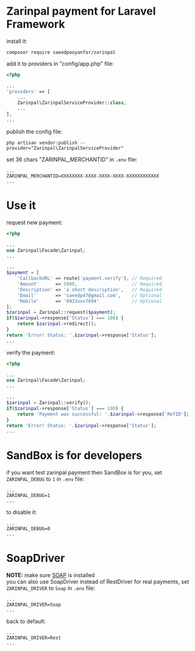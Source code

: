# Zarinpal payment for Laravel Framework

install it:

```
composer require saeedpooyanfar/zarinpal
```

add it to providers in "config/app.php" file:

```php
<?php

...
'providers' => [
    ...
    Zarinpal\ZarinpalServiceProvider::class,
    ...
],
...
```

publish the config file:

```
php artisan vendor:publish --provider="Zarinpal\ZarinpalServiceProvider"
```

set 36 chars "ZARINPAL_MERCHANTID" in `.env` file:

```
...
ZARINPAL_MERCHANTID=XXXXXXXX-XXXX-XXXX-XXXX-XXXXXXXXXXXX
...
```

# Use it

request new payment:

```php
<?php

...
use Zarinpal\Facade\Zarinpal;
...

...
$payment = [
    'CallbackURL' => route('payment.verify'), // Required
    'Amount'      => 5000,                    // Required
    'Description' => 'a short description',   // Required
    'Email'       => 'saeedp47@gmail.com',    // Optional
    'Mobile'      => '0933xxx7694'            // Optional
];
$zarinpal = Zarinpal::request($payment);
if($zarinpal->response['Status'] === 100) {
    return $zarinpal->redirect();
}
return 'Error! Status: '.$zarinpal->response['Status'];
...
```

verify the payment:

```php
<?php

...
use Zarinpal\Facade\Zarinpal;
...

...
$zarinpal = Zarinpal::verify();
if($zarinpal->response['Status'] === 100) {
    return 'Payment was successful: '.$zarinpal->response['RefID'];
}
return 'Error! Status: '.$zarinpal->response['Status'];
...
```

# SandBox is for developers

if you want test zarinpal payment then SandBox is for you,
set `ZARINPAL_DEBUG` to `1` in `.env` file:

```
...
ZARINPAL_DEBUG=1
...
```

to disable it:

```
...
ZARINPAL_DEBUG=0
...
```

# SoapDriver

<b>NOTE:</b> make sure [SOAP](http://php.net/manual/en/book.soap.php) is installed<br>
you can also use SoapDriver instead of RestDriver for real payments,
set `ZARINPAL_DRIVER` to `Soap` in `.env` file:

```
...
ZARINPAL_DRIVER=Soap
...
```

back to default:

```
...
ZARINPAL_DRIVER=Rest
...
```
